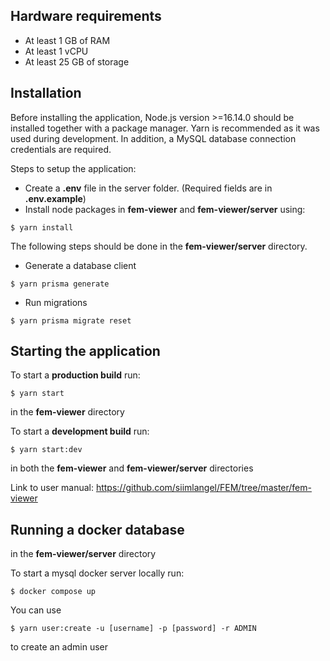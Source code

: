 ## Hardware requirements

-   At least 1 GB of RAM
-   At least 1 vCPU
-   At least 25 GB of storage

## Installation

Before installing the application, Node.js version >=16.14.0 should be installed together with a package manager. Yarn is recommended as it was used during development. In addition, a MySQL database connection credentials are required.

Steps to setup the application:

-   Create a **.env** file in the server folder. (Required fields are in **.env.example**)
-   Install node packages in **fem-viewer** and **fem-viewer/server** using:

```console
$ yarn install
```

The following steps should be done in the **fem-viewer/server** directory.

-   Generate a database client

```console
$ yarn prisma generate
```

-   Run migrations

```console
$ yarn prisma migrate reset
```

## Starting the application

To start a **production build** run:

```console
$ yarn start
```

in the **fem-viewer** directory

To start a **development build** run:

```console
$ yarn start:dev
```

in both the **fem-viewer** and **fem-viewer/server** directories

Link to user manual: https://github.com/siimlangel/FEM/tree/master/fem-viewer

## Running a docker database

in the **fem-viewer/server** directory

To start a mysql docker server locally run:

```console
$ docker compose up
```
You can use
```
$ yarn user:create -u [username] -p [password] -r ADMIN
```
to create an admin user